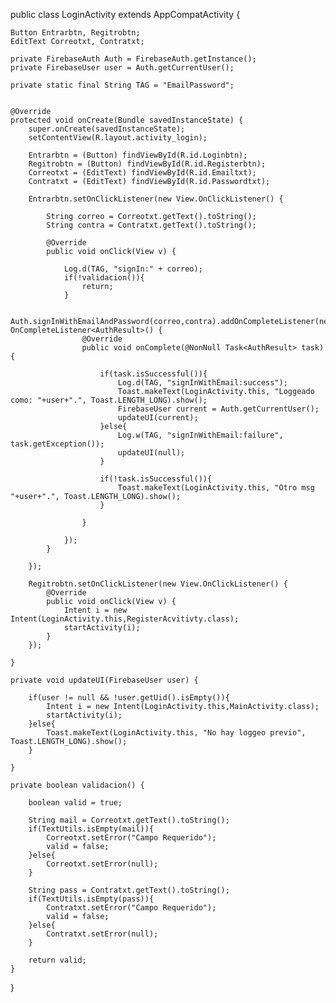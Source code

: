 public class LoginActivity extends AppCompatActivity {

    Button Entrarbtn, Regitrobtn;
    EditText Correotxt, Contratxt;

    private FirebaseAuth Auth = FirebaseAuth.getInstance();
    private FirebaseUser user = Auth.getCurrentUser();

    private static final String TAG = "EmailPassword";


    @Override
    protected void onCreate(Bundle savedInstanceState) {
        super.onCreate(savedInstanceState);
        setContentView(R.layout.activity_login);

        Entrarbtn = (Button) findViewById(R.id.Loginbtn);
        Regitrobtn = (Button) findViewById(R.id.Registerbtn);
        Correotxt = (EditText) findViewById(R.id.Emailtxt);
        Contratxt = (EditText) findViewById(R.id.Passwordtxt);

        Entrarbtn.setOnClickListener(new View.OnClickListener() {

            String correo = Correotxt.getText().toString();
            String contra = Contratxt.getText().toString();

            @Override
            public void onClick(View v) {

                Log.d(TAG, "signIn:" + correo);
                if(!validacion()){
                    return;
                }

                Auth.signInWithEmailAndPassword(correo,contra).addOnCompleteListener(new OnCompleteListener<AuthResult>() {
                    @Override
                    public void onComplete(@NonNull Task<AuthResult> task) {

                        if(task.isSuccessful()){
                            Log.d(TAG, "signInWithEmail:success");
                            Toast.makeText(LoginActivity.this, "Loggeado como: "+user+".", Toast.LENGTH_LONG).show();
                            FirebaseUser current = Auth.getCurrentUser();
                            updateUI(current);
                        }else{
                            Log.w(TAG, "signInWithEmail:failure", task.getException());
                            updateUI(null);
                        }

                        if(!task.isSuccessful()){
                            Toast.makeText(LoginActivity.this, "Otro msg "+user+".", Toast.LENGTH_LONG).show();
                        }

                    }

                });
            }

        });

        Regitrobtn.setOnClickListener(new View.OnClickListener() {
            @Override
            public void onClick(View v) {
                Intent i = new Intent(LoginActivity.this,RegisterAcvitivty.class);
                startActivity(i);
            }
        });

    }

    private void updateUI(FirebaseUser user) {

        if(user != null && !user.getUid().isEmpty()){
            Intent i = new Intent(LoginActivity.this,MainActivity.class);
            startActivity(i);
        }else{
            Toast.makeText(LoginActivity.this, "No hay loggeo previo", Toast.LENGTH_LONG).show();
        }

    }

    private boolean validacion() {

        boolean valid = true;

        String mail = Correotxt.getText().toString();
        if(TextUtils.isEmpty(mail)){
            Correotxt.setError("Campo Requerido");
            valid = false;
        }else{
            Correotxt.setError(null);
        }

        String pass = Contratxt.getText().toString();
        if(TextUtils.isEmpty(pass)){
            Contratxt.setError("Campo Requerido");
            valid = false;
        }else{
            Contratxt.setError(null);
        }

        return valid;
    }

}
